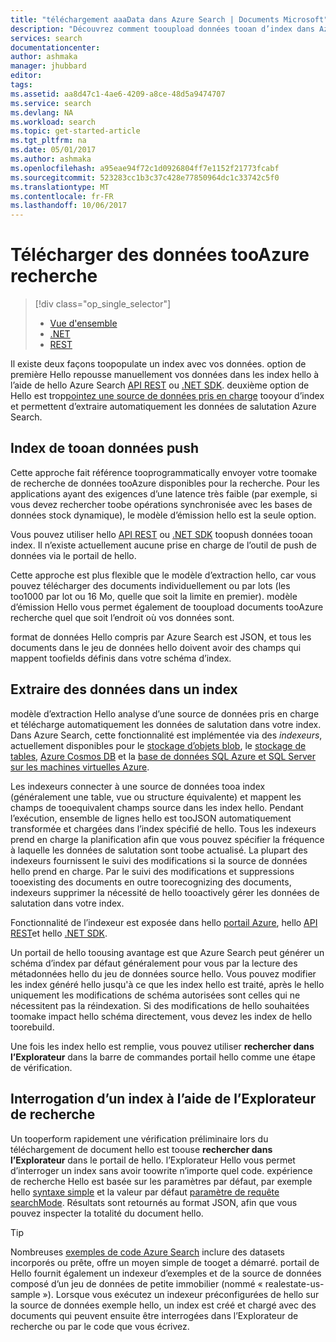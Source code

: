 ```yaml
---
title: "téléchargement aaaData dans Azure Search | Documents Microsoft"
description: "Découvrez comment tooupload données tooan d’index dans Azure Search."
services: search
documentationcenter: 
author: ashmaka
manager: jhubbard
editor: 
tags: 
ms.assetid: aa8d47c1-4ae6-4209-a8ce-48d5a9474707
ms.service: search
ms.devlang: NA
ms.workload: search
ms.topic: get-started-article
ms.tgt_pltfrm: na
ms.date: 05/01/2017
ms.author: ashmaka
ms.openlocfilehash: a95eae94f72c1d0926804ff7e1152f21773fcabf
ms.sourcegitcommit: 523283cc1b3c37c428e77850964dc1c33742c5f0
ms.translationtype: MT
ms.contentlocale: fr-FR
ms.lasthandoff: 10/06/2017
---
```

# <a name="upload-data-tooazure-search"></a>Télécharger des données tooAzure recherche
> [!div class="op_single_selector"]
> * [Vue d'ensemble](search-what-is-data-import.md)
> * [.NET](search-import-data-dotnet.md)
> * [REST](search-import-data-rest-api.md)
> 
> 

Il existe deux façons toopopulate un index avec vos données. option de première Hello repousse manuellement vos données dans les index hello à l’aide de hello Azure Search [API REST](search-import-data-rest-api.md) ou [.NET SDK](search-import-data-dotnet.md). deuxième option de Hello est trop[pointez une source de données pris en charge](search-indexer-overview.md) tooyour d’index et permettent d’extraire automatiquement les données de salutation Azure Search.

## <a name="push-data-tooan-index"></a>Index de tooan données push
Cette approche fait référence tooprogrammatically envoyer votre toomake de recherche de données tooAzure disponibles pour la recherche. Pour les applications ayant des exigences d’une latence très faible (par exemple, si vous devez rechercher toobe opérations synchronisée avec les bases de données stock dynamique), le modèle d’émission hello est la seule option.

Vous pouvez utiliser hello [API REST](https://docs.microsoft.com/rest/api/searchservice/AddUpdate-or-Delete-Documents) ou [.NET SDK](search-import-data-dotnet.md) toopush données tooan index. Il n’existe actuellement aucune prise en charge de l’outil de push de données via le portail de hello.

Cette approche est plus flexible que le modèle d’extraction hello, car vous pouvez télécharger des documents individuellement ou par lots (les too1000 par lot ou 16 Mo, quelle que soit la limite en premier). modèle d’émission Hello vous permet également de tooupload documents tooAzure recherche quel que soit l’endroit où vos données sont.

format de données Hello compris par Azure Search est JSON, et tous les documents dans le jeu de données hello doivent avoir des champs qui mappent toofields définis dans votre schéma d’index. 

## <a name="pull-data-into-an-index"></a>Extraire des données dans un index
modèle d’extraction Hello analyse d’une source de données pris en charge et télécharge automatiquement les données de salutation dans votre index. Dans Azure Search, cette fonctionnalité est implémentée via des *indexeurs*, actuellement disponibles pour le [stockage d’objets blob](search-howto-indexing-azure-blob-storage.md), le [stockage de tables](search-howto-indexing-azure-tables.md), [Azure Cosmos DB](http://aka.ms/documentdb-search-indexer) et la [base de données SQL Azure et SQL Server sur les machines virtuelles Azure](search-howto-connecting-azure-sql-database-to-azure-search-using-indexers.md). 

Les indexeurs connecter à une source de données tooa index (généralement une table, vue ou structure équivalente) et mappent les champs de tooequivalent champs source dans les index hello. Pendant l’exécution, ensemble de lignes hello est tooJSON automatiquement transformée et chargées dans l’index spécifié de hello. Tous les indexeurs prend en charge la planification afin que vous pouvez spécifier la fréquence à laquelle les données de salutation sont toobe actualisé. La plupart des indexeurs fournissent le suivi des modifications si la source de données hello prend en charge. Par le suivi des modifications et suppressions tooexisting des documents en outre toorecognizing des documents, indexeurs supprimer la nécessité de hello tooactively gérer les données de salutation dans votre index. 

Fonctionnalité de l’indexeur est exposée dans hello [portail Azure](search-import-data-portal.md), hello [API REST](/rest/api/searchservice/Indexer-operations)et hello [.NET SDK](/dotnet/api/microsoft.azure.search.indexersoperations). 

Un portail de hello toousing avantage est que Azure Search peut générer un schéma d’index par défaut généralement pour vous par la lecture des métadonnées hello du jeu de données source hello. Vous pouvez modifier les index généré hello jusqu'à ce que les index hello est traité, après le hello uniquement les modifications de schéma autorisées sont celles qui ne nécessitent pas la réindexation. Si des modifications de hello souhaitées toomake impact hello schéma directement, vous devez les index de hello toorebuild. 

Une fois les index hello est remplie, vous pouvez utiliser **rechercher dans l’Explorateur** dans la barre de commandes portail hello comme une étape de vérification.

## <a name="query-an-index-using-search-explorer"></a>Interrogation d’un index à l’aide de l’Explorateur de recherche

Un tooperform rapidement une vérification préliminaire lors du téléchargement de document hello est toouse **rechercher dans l’Explorateur** dans le portail de hello. l’Explorateur Hello vous permet d’interroger un index sans avoir toowrite n’importe quel code. expérience de recherche Hello est basée sur les paramètres par défaut, par exemple hello [syntaxe simple](/rest/api/searchservice/simple-query-syntax-in-azure-search) et la valeur par défaut [paramètre de requête searchMode](/rest/api/searchservice/search-documents). Résultats sont retournés au format JSON, afin que vous pouvez inspecter la totalité du document hello.

> [!TIP]
> Nombreuses [exemples de code Azure Search](https://github.com/Azure-Samples/?utf8=%E2%9C%93&query=search) inclure des datasets incorporés ou prête, offre un moyen simple de tooget a démarré. portail de Hello fournit également un indexeur d’exemples et de la source de données composé d’un jeu de données de petite immobilier (nommé « realestate-us-sample »). Lorsque vous exécutez un indexeur préconfigurées de hello sur la source de données exemple hello, un index est créé et chargé avec des documents qui peuvent ensuite être interrogées dans l’Explorateur de recherche ou par le code que vous écrivez.

